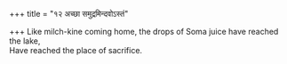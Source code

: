 +++
title = "१२ अच्छा समुद्रमिन्दवोऽस्तं"

+++
Like milch-kine coming home, the drops of Soma juice have reached the lake,  
     Have reached the place of sacrifice.